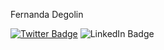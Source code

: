 

<p>Fernanda Degolin</p>


[![Twitter Badge](https://img.shields.io/twitter/url?style=for-the-badge&url=http%3A%2F%2Ftwitter.com%2Ffesiviero)](https://twitter/fesiviero)
![LinkedIn Badge](https://img.shields.io/twitter/url?label=LinkedIn&logo=LinkedIn&style=for-the-badge&url=https%3A%2F%2Fwww.linkedin.com%2Fin%2Ffernandadegolin%2F)

